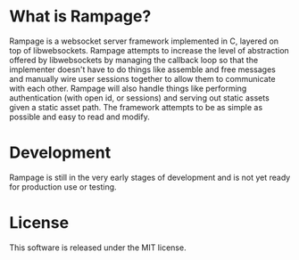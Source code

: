 What is Rampage?
================
Rampage is a websocket server framework implemented in C, layered on top of
libwebsockets. Rampage attempts to increase the level of abstraction offered by
libwebsockets by managing the callback loop so that the implementer doesn't have
to do things like assemble and free messages and manually wire user sessions
together to allow them to communicate with each other. Rampage will also handle
things like performing authentication (with open id, or sessions) and serving
out static assets given a static asset path. The framework attempts to be as
simple as possible and easy to read and modify.

Development
===========
Rampage is still in the very early stages of development and is not yet ready
for production use or testing.

License
=======
This software is released under the MIT license.
